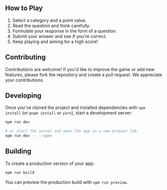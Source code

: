 ## How to Play

1. Select a category and a point value.
2. Read the question and think carefully.
3. Formulate your response in the form of a question.
4. Submit your answer and see if you're correct.
5. Keep playing and aiming for a high score!

## Contributing

Contributions are welcome! If you'd like to improve the game or add new features, please fork the repository and create a pull request. We appreciate your contributions.

## Developing

Once you've cloned the project and installed dependencies with `npm install` (or `pnpm install` or `yarn`), start a development server:

```bash
npm run dev

# or start the server and open the app in a new browser tab
npm run dev -- --open
```

## Building

To create a production version of your app:

```bash
npm run build
```

You can preview the production build with `npm run preview`.